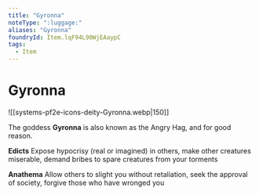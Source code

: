 ```yaml
---
title: "Gyronna"
noteType: ":luggage:"
aliases: "Gyronna"
foundryId: Item.lqF94L90WjEAaypC
tags:
  - Item
---
```


# Gyronna
![[systems-pf2e-icons-deity-Gyronna.webp|150]]

The goddess **Gyronna** is also known as the Angry Hag, and for good reason.

**Edicts** Expose hypocrisy (real or imagined) in others, make other creatures miserable, demand bribes to spare creatures from your torments

**Anathema** Allow others to slight you without retaliation, seek the approval of society, forgive those who have wronged you
